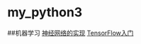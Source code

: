 # my_python3

##机器学习
[神经网络的实现](https://github.com/strcho/my_python3/blob/master/%E7%A5%9E%E7%BB%8F%E7%BD%91%E7%BB%9C%E5%AE%9E%E7%8E%B0)
[TensorFlow入门](https://github.com/strcho/my_python3/blob/master/Hello%20TensorFlow)
